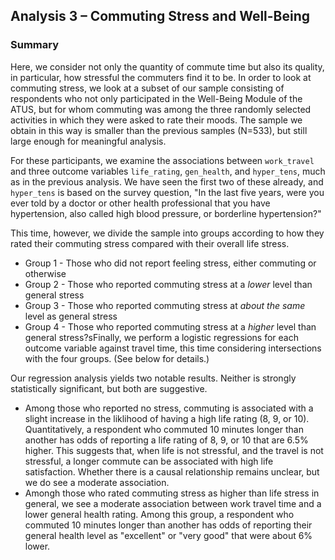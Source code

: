 ## Analysis 3 – Commuting Stress and Well-Being

### Summary

Here, we consider not only the quantity of commute time but also its quality, in particular, how stressful the commuters find it to be. In order to look at commuting stress, we look at a subset of our sample consisting of respondents who not only participated in the Well-Being Module of the ATUS, but for whom commuting was among the three randomly selected activities in which they were asked to rate their moods. The sample we obtain in this way is smaller than the previous samples (N=533), but still large enough for meaningful analysis.

For these participants, we examine the associations between `work_travel` and three outcome variables `life_rating`, `gen_health`, and `hyper_tens`, much as in the previous analysis. We have seen the first two of these already, and `hyper_tens` is based on the survey question, "In the last five years, were you ever told by a doctor or other health professional that you have hypertension, also called high blood pressure, or borderline hypertension?"

This time, however, we divide the sample into groups according to how they rated their commuting stress compared with their overall life stress.

* Group 1 - Those who did not report feeling stress, either commuting or otherwise
* Group 2 - Those who reported commuting stress at a *lower* level than general stress
* Group 3 - Those who reported commuting stress at *about the same* level as general stress
* Group 4 - Those who reported commuting stress at a *higher* level than general stress?sFinally, we perform a logistic regressions for each outcome variable against travel time, this time considering intersections with the four groups. (See below for details.)

Our regression analysis yields two notable results. Neither is strongly statistically significant, but both are suggestive.

* Among those who reported no stress, commuting is associated with a slight increase in the liklihood of having a high life rating (8, 9, or 10). Quantitatively, a respondent who commuted 10 minutes longer than another has odds of reporting a life rating of 8, 9, or 10 that are 6.5% higher. This suggests that, when life is not stressful, and the travel is not stressful, a longer commute can be associated with high life satisfaction. Whether there is a causal relationship remains unclear, but we do see a moderate association.
* Amongh those who rated commuting stress as higher than life stress in general, we see a moderate association between work travel time and a lower general health rating. Among this group, a respondent who commuted 10 minutes longer than another has odds of reporting their general health level as "excellent" or "very good" that were about 6% lower.
